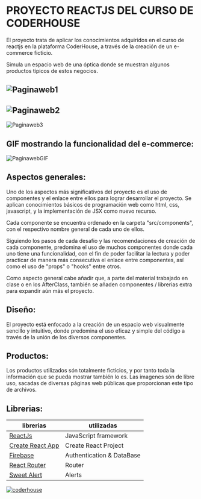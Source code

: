 # PROYECTO REACTJS DEL CURSO DE CODERHOUSE

El proyecto trata de aplicar los conocimientos adquiridos en el curso de reactjs en la plataforma CoderHouse, a través de la creación de un e-commerce ficticio.

Simula un espacio web de una óptica donde se muestran algunos productos típicos de estos negocios.

![Paginaweb1](https://res.cloudinary.com/ddjgmaru2/image/upload/v1659768574/CoderHouse-BaneOptica/Paginaweb1_wydpyp.png)
------------------------------------------------------------------------------------------------------------------------
![Paginaweb2](https://res.cloudinary.com/ddjgmaru2/image/upload/v1659942103/CoderHouse-BaneOptica/Paginaweb2_mcbiib.png)
------------------------------------------------------------------------------------------------------------------------
![Paginaweb3](https://res.cloudinary.com/ddjgmaru2/image/upload/v1659768574/CoderHouse-BaneOptica/Paginaweb3_bon0if.png)

## GIF mostrando la funcionalidad del e-commerce:

![PaginawebGIF](https://res.cloudinary.com/ddjgmaru2/image/upload/v1660979147/CoderHouse-BaneOptica/Gif_Proyecto_Final_wqkvbs.gif)

## Aspectos generales:

Uno de los aspectos más significativos del proyecto es el uso de componentes y el enlace entre ellos para lograr desarrollar el proyecto. Se aplican conocimientos básicos de programación web como html, css, javascript, y la implementación de JSX como nuevo recurso.

Cada componente se encuentra ordenado en la carpeta "src/components", con el respectivo nombre general de cada uno de ellos.

Siguiendo los pasos de cada desafio y las recomendaciones de creación de cada componente, predomina el uso de muchos componentes donde cada uno tiene una funcionalidad, con el fin de poder facilitar la lectura y poder practicar de manera más consecutiva el enlace entre componentes, así como el uso de "props" o "hooks" entre otros.

Como aspecto general cabe añadir que, a parte del material trabajado en clase o en los AfterClass, también se añaden componentes / librerias extra para expandir aún más el proyecto.

## Diseño:

El proyecto está enfocado a la creación de un espacio web visualmente sencillo y intuitivo, donde predomina el uso eficaz y simple del código a través de la unión de los diversos componentes.

## Productos:

Los productos utilizados són totalmente ficticios, y por tanto toda la información que se pueda mostrar también lo es. Las imagenes són de libre uso, sacadas de diversas páginas web públicas que proporcionan este tipo de archivos.

## Librerias:

| librerias                                                        | utilizadas                |
| ---------------------------------------------------------------- | ------------------------- |
| [ReactJs](https://es.reactjs.org/)                               | JavaScript framework      |
| [Create React App](https://github.com/facebook/create-react-app) | Create React Project      |
| [Firebase](https://firebase.google.com/?hl=es)                   | Authentication & DataBase |
| [React Router](https://reactrouter.com/)                         | Router                    |
| [Sweet Alert](https://sweetalert.js.org/)                        | Alerts                    |


[![coderhouse](https://res.cloudinary.com/ddjgmaru2/image/upload/v1659768960/CoderHouse-BaneOptica/CoderHouse_njud0l.png)](https://www.coderhouse.com/)

